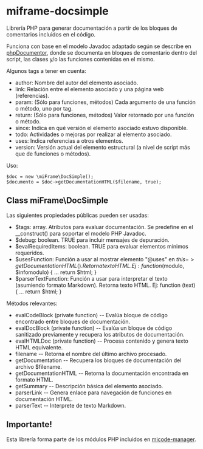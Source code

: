 # miframe-docsimple

Librería PHP para generar documentación a partir de los bloques de comentarios incluidos en el código.

Funciona con base en el modelo Javadoc adaptado según se describe en [phpDocumentor](https://docs.phpdoc.org/guide/guides/docblocks.html), donde se documenta en bloques de comentario dentro del script, las clases y/o las funciones contenidas en el mismo.

Algunos tags a tener en cuenta:

* author: Nombre del autor del elemento asociado.
* link: Relación entre el elemento asociado y una página web (referencias).
* param: (Sólo para funciones, métodos) Cada argumento de una función o método, uno por tag.
* return: (Sólo para funciones, métodos) Valor retornado por una función o método.
* since: Indica en qué versión el elemento asociado estuvo disponible.
* todo: Actividades o mejoras por realizar al elemento asociado.
* uses: Indica referencias a otros elementos.
* version: Versión actual del elemento estructural (a nivel de script más que de funciones o métodos).

Uso:

    $doc = new \miFrame\DocSimple();
    $documento = $doc->getDocumentationHTML($filename, true);

## Class miFrame\DocSimple

Las siguientes propiedades públicas pueden ser usadas:

* $tags: array. Atributos para evaluar documentación. Se predefine en el __construct() para soportar el modelo PHP Javadoc.
* $debug: boolean. TRUE para incluir mensajes de depuración.
* $evalRequiredItems: boolean. TRUE para evaluar elementos mínimos requeridos.
* $usesFunction: Función a usar al mostrar elemento "@uses" en $this->getDocumentationHTML(). Retorna texto HTML. Ej:
      function ($modulo, $infomodulo) { ... return $html; }
* $parserTextFunction: Función a usar para interpretar el texto (asumiendo formato Markdown). Retorna texto HTML. Ej:
      function (text) { ... return $html; }

Métodos relevantes:

* evalCodeBlock (private function) -- Evalúa bloque de código encontrado entre bloques de documentación.
* evalDocBlock (private function) -- Evalúa un bloque de código sanitizado previamente y recupera los atributos de documentación.
* evalHTMLDoc (private function) -- Procesa contenido y genera texto HTML equivalente.
* filename -- Retorna el nombre del último archivo procesado.
* getDocumentation -- Recupera los bloques de documentación del archivo $filename.
* getDocumentationHTML -- Retorna la documentación encontrada en formato HTML.
* getSummary -- Descripción básica del elemento asociado.
* parserLink -- Genera enlace para navegación de funciones en documentación HTML.
* parserText -- Interprete de texto Markdown.

## Importante!

Esta librería forma parte de los módulos PHP incluidos en [micode-manager](https://github.com/jjmejia/micode-manager).
